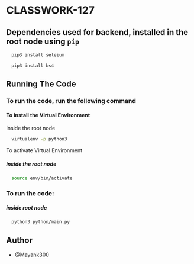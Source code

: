 # CLASSWORK-127

## Dependencies used for backend, installed in the root node using `pip`

```bash
  pip3 install seleium
```
```bash
  pip3 install bs4
```

## Running The Code

### To run the code, run the following command

#### To install the  Virtual Environment
Inside the root node
```bash
  virtualenv -p python3 
```

To activate Virtual Environment

##### inside the root node

```bash
  source env/bin/activate  
```


### To run the code:

##### inside root node
```bash
  python3 python/main.py
```


## Author

- [@Mayank300](https://github.com/Mayank300)

  
